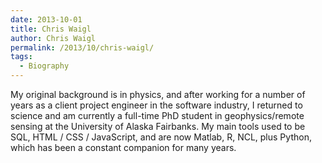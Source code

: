 ```yaml
---
date: 2013-10-01
title: Chris Waigl
author: Chris Waigl
permalink: /2013/10/chris-waigl/
tags:
  - Biography
---
```

My original background is in physics, and after working for a number of years as a client project engineer in the software industry, I returned to science and am currently a full-time PhD student in geophysics/remote sensing at the University of Alaska Fairbanks. My main tools used to be SQL, HTML / CSS / JavaScript, and are now Matlab, R, NCL, plus Python, which has been a constant companion for many years.
